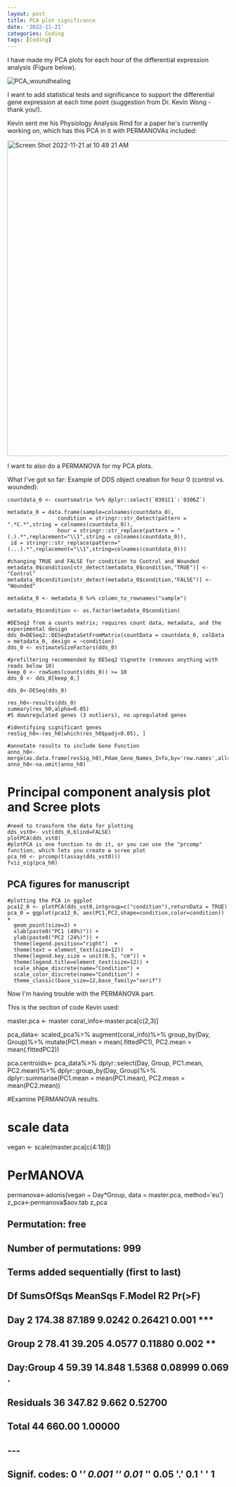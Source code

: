 ```yaml
---
layout: post
title: PCA plot significance
date: '2022-11-21'
categories: Coding
tags: [Coding]
---
```


I have made my PCA plots for each hour of the differential expression analysis (Figure below).

![PCA_woundhealing](https://user-images.githubusercontent.com/56000927/203095584-e9d04fa2-eb9d-484d-9b73-70773906744c.jpg)

I want to add statistical tests and significance to support the differential gene expression at each time point (suggestion from Dr. Kevin Wong - thank you!).

Kevin sent me his Physiology Analysis Rmd for a paper he's currently working on, which has this PCA in it with PERMANOVAs included:

<img width="718" alt="Screen Shot 2022-11-21 at 10 49 21 AM" src="https://user-images.githubusercontent.com/56000927/203098733-358844a0-bde7-44a7-bbb2-0bc8456178ac.png">

I want to also do a PERMANOVA for my PCA plots.

What I've got so far:
Example of DDS object creation for hour 0 (control vs. wounded):

```{r}
countdata_0 <- countsmatrix %>% dplyr::select(`0301C1`:`0306Z`)

metadata_0 = data.frame(sample=colnames(countdata_0),
                condition = stringr::str_detect(pattern = ".*C.*",string = colnames(countdata_0)),
                hour = stringr::str_replace(pattern = "(.).*",replacement="\\1",string = colnames(countdata_0)),
 id = stringr::str_replace(pattern="(...).*",replacement="\\1",string=colnames(countdata_0)))

#changing TRUE and FALSE for condition to Control and Wounded
metadata_0$condition[str_detect(metadata_0$condition,"TRUE")] <- "Control"
metadata_0$condition[str_detect(metadata_0$condition,"FALSE")] <- "Wounded"

metadata_0 <- metadata_0 %>% column_to_rownames("sample")

metadata_0$condition <- as.factor(metadata_0$condition)

#DESeq2 from a counts matrix; requires count data, metadata, and the experimental design
dds_0=DESeq2::DESeqDataSetFromMatrix(countData = countdata_0, colData = metadata_0, design = ~condition)
dds_0 <- estimateSizeFactors(dds_0)

#prefiltering recommended by DESeq2 Vignette (removes anything with reads below 10)
keep_0 <- rowSums(counts(dds_0)) >= 10
dds_0 <- dds_0[keep_0,]

dds_0<-DESeq(dds_0)

res_h0<-results(dds_0)
summary(res_h0,alpha=0.05)
#5 downregulated genes (3 outliers), no upregulated genes

#identifying significant genes
resSig_h0<-res_h0[which(res_h0$padj<0.05), ]

#annotate results to include Gene Function
anno_h0<-merge(as.data.frame(resSig_h0),Pdam_Gene_Names_Info,by='row.names',all=TRUE)
anno_h0<-na.omit(anno_h0)
```

# Principal component analysis plot and Scree plots
```{r}
#need to transform the data for plotting
dds_vst0<- vst(dds_0,blind=FALSE)
plotPCA(dds_vst0)
#plotPCA is one function to do it, or you can use the "prcomp" function, which lets you create a scree plot
pca_h0 <- prcomp(t(assay(dds_vst0)))
fviz_eig(pca_h0)
```

## PCA figures for manuscript
```{r}
#plotting the PCA in ggplot
pca12_0 <- plotPCA(dds_vst0,intgroup=c("condition"),returnData = TRUE)
pca_0 = ggplot(pca12_0, aes(PC1,PC2,shape=condition,color=condition)) + 
  geom_point(size=3) +  
  xlab(paste0("PC1 (49%)")) +
  ylab(paste0("PC2 (24%)")) +
  theme(legend.position="right")  + 
  theme(text = element_text(size=12))  + 
  theme(legend.key.size = unit(0.5, "cm")) + 
  theme(legend.title=element_text(size=12)) +
  scale_shape_discrete(name="Condition") +
  scale_color_discrete(name="Condition") +
  theme_classic(base_size=12,base_family="serif")
  ```
  
  Now I'm having trouble with the PERMANOVA part.
  
  This is the section of code Kevin used: 
  
  master.pca <- master
  coral_info<-master.pca[c(2,3)]

pca_data<- scaled_pca%>%
  augment(coral_info)%>%
  group_by(Day, Group)%>%
  mutate(PC1.mean = mean(.fittedPC1),
         PC2.mean = mean(.fittedPC2))

pca.centroids<- pca_data%>% 
  dplyr::select(Day, Group, PC1.mean, PC2.mean)%>%
  dplyr::group_by(Day, Group)%>%
  dplyr::summarise(PC1.mean = mean(PC1.mean),
                   PC2.mean = mean(PC2.mean))

#Examine PERMANOVA results.  

# scale data
vegan <- scale(master.pca[c(4:18)])

# PerMANOVA 
permanova<-adonis(vegan ~ Day*Group, data = master.pca, method='eu')
z_pca<-permanova$aov.tab
z_pca

## Permutation: free
## Number of permutations: 999
## 
## Terms added sequentially (first to last)
## 
##           Df SumsOfSqs MeanSqs F.Model      R2 Pr(>F)    
## Day        2    174.38  87.189  9.0242 0.26421  0.001 ***
## Group      2     78.41  39.205  4.0577 0.11880  0.002 ** 
## Day:Group  4     59.39  14.848  1.5368 0.08999  0.069 .  
## Residuals 36    347.82   9.662         0.52700           
## Total     44    660.00                 1.00000           
## ---
## Signif. codes:  0 '***' 0.001 '**' 0.01 '*' 0.05 '.' 0.1 ' ' 1
  
